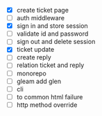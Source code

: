 - [x] create ticket page
- [ ] auth middleware
- [x] sign in and store session
- [ ] validate id and password
- [ ] sign out and delete session
- [x] ticket update
- [ ] create reply
- [ ] relation ticket and reply
- [ ] monorepo
- [ ] gleam add glen
- [ ] cli
- [ ] to common html failure
- [ ] http method override
